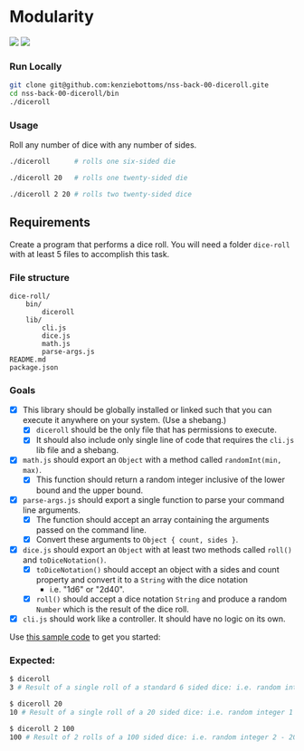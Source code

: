 # Modularity

![](https://img.shields.io/badge/modularity-node-green.svg)
![](https://img.shields.io/badge/mvp-working-green.svg)

### Run Locally

```bash
git clone git@github.com:kenziebottoms/nss-back-00-diceroll.gite
cd nss-back-00-diceroll/bin
./diceroll
```

### Usage

Roll any number of dice with any number of sides.

```bash
./diceroll      # rolls one six-sided die
```

```bash
./diceroll 20   # rolls one twenty-sided die
```

```bash
./diceroll 2 20 # rolls two twenty-sided dice
```

## Requirements

Create a program that performs a dice roll. You will need a folder `dice-roll` with at least 5 files to accomplish this task.

### File structure

```
dice-roll/
    bin/
        diceroll
    lib/
        cli.js
        dice.js
        math.js
        parse-args.js
README.md
package.json
```

### Goals

- [x] This library should be globally installed or linked such that you can execute it anywhere on your system. (Use a shebang.)
    - [x] `diceroll` should be the only file that has permissions to execute.
    - [x] It should also include only single line of code that requires the `cli.js` lib file and a shebang.
- [x] `math.js` should export an `Object` with a method called `randomInt(min, max)`.
    - [x] This function should return a random integer inclusive of the lower bound and the upper bound.
- [x] `parse-args.js` should export a single function to parse your command line arguments. 
    - [x] The function should accept an array containing the arguments passed on the command line.
    - [x] Convert these arguments to `Object { count, sides }`.
- [x] `dice.js` should export an `Object` with at least two methods called `roll()` and `toDiceNotation()`.
    - [x] `toDiceNotation()` should accept an object with a sides and count property and convert it to a `String` with the dice notation
        - i.e. "1d6" or "2d40". 
    - [x] `roll()` should accept a dice notation `String` and produce a random `Number` which is the result of the dice roll.
- [x] `cli.js` should work like a controller. It should have no logic on its own.

Use [this sample code](sample.js) to get you started:

### Expected:

```bash
$ diceroll
3 # Result of a single roll of a standard 6 sided dice: i.e. random integer 1 - 6
```

```bash
$ diceroll 20
10 # Result of a single roll of a 20 sided dice: i.e. random integer 1 - 20
```

```bash
$ diceroll 2 100
100 # Result of 2 rolls of a 100 sided dice: i.e. random integer 2 - 200
```